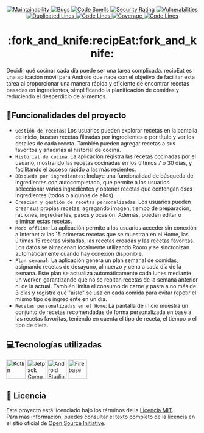 <p align="center">
  <a href="https://sonarcloud.io/dashboard?id=jimenaarnaiz_recipEat">
    <img src="https://sonarcloud.io/api/project_badges/measure?project=jimenaarnaiz_recipEat&metric=sqale_rating" alt="Maintainability"/>
    <img src="https://sonarcloud.io/api/project_badges/measure?project=jimenaarnaiz_recipEat&metric=bugs" alt="Bugs"/>
    <img src="https://sonarcloud.io/api/project_badges/measure?project=jimenaarnaiz_recipEat&metric=code_smells" alt="Code Smells"/>
    <img src="https://sonarcloud.io/api/project_badges/measure?project=jimenaarnaiz_recipEat&metric=security_rating" alt="Security Rating"/>
    <img src="https://sonarcloud.io/api/project_badges/measure?project=jimenaarnaiz_recipEat&metric=vulnerabilities" alt="Vulnerabilities"/>
    <img src="https://sonarcloud.io/api/project_badges/measure?project=jimenaarnaiz_recipEat&metric=duplicated_lines_density" alt="Duplicated Lines"/>
    <img src="https://sonarcloud.io/api/project_badges/measure?project=jimenaarnaiz_recipEat&metric=ncloc" alt="Code Lines"/>
    <img src="https://sonarcloud.io/api/project_badges/measure?project=jimenaarnaiz_recipEat&metric=coverage" alt="Coverage"/>
    <img src="https://sonarcloud.io/api/project_badges/measure?project=jimenaarnaiz_recipEat&metric=reliability_rating" alt="Code Lines"/>
  </a>
</p>

<h1 align="center"> :fork_and_knife:recipEat:fork_and_knife: </h1>
Decidir qué cocinar cada día puede ser una tarea complicada. recipEat es una aplicación móvil para Android que nace con el objetivo de facilitar esta tarea
al proporcionar una manera rápida y eficiente de encontrar recetas basadas
en ingredientes, simplificando la planificación de comidas y reduciendo el
desperdicio de alimentos.

## 🔨Funcionalidades del proyecto

- `Gestión de recetas`: Los usuarios pueden explorar recetas en la pantalla de inicio, buscan recetas filtradas por ingredientes o por título y ver los detalles de cada receta. También pueden agregar recetas a sus favoritos y añadirlas al historial de cocina.
- `Historial de cocina`: La aplicación registra las recetas cocinadas por el usuario, mostrando las recetas cocinadas en los últimos 7 o 30 días, y facilitando el acceso rápido a las más recientes.
- `Búsqueda por ingredientes`: Incluye una funcionalidad de búsqueda de ingredientes con autocompletado, que permite a los usuarios seleccionar varios ingredientes y obtener recetas que contengan esos ingredientes (todos o algunos de ellos).
- `Creación y gestión de recetas personalizadas`: Los usuarios pueden crear sus propias recetas, agregando imagen, tiempo de preparación, raciones, ingredientes, pasos y ocasión. Además, pueden editar o eliminar estas recetas.
- `Modo offline`: La aplicación permite a los usuarios acceder sin conexión a Internet a: las 15 primeras recetas que se muestran en el Home, las últimas 15 recetas visitadas, las recetas creadas y las recetas favoritas. Los datos se almacenan localmente utilizando Room y se sincronizan automáticamente cuando hay conexión disponible.
- `Plan semanal`: La aplicación genera un plan semanal de comidas, asignando recetas de desayuno, almuerzo y cena a cada día de la semana. Este plan se actualiza automáticamente cada lunes mediante un worker, garantizando que no se repitan recetas de la semana anterior ni de la actual. También limita el consumo de carne y pasta a no más de 3 días y registra qué "aisle" se usa en cada comida para evitar repetir el mismo tipo de ingrediente en un día.
- `Recetas personalizadas en el Home`: La pantalla de inicio muestra un conjunto de recetas recomendadas de forma personalizada en base a las recetas favoritas, teniendo en cuenta el tipo de receta, el tiempo o el tipo de dieta.
 
## 💻Tecnologías utilizadas
<p align="left">
  <img src="https://cdn.jsdelivr.net/gh/devicons/devicon/icons/kotlin/kotlin-original.svg" title="Kotlin" alt="Kotlin" height="50"/>
  <img src="https://cdn.jsdelivr.net/gh/devicons/devicon@latest/icons/jetpackcompose/jetpackcompose-original.svg" title="Jetpack Compose" alt="Jetpack Compose" height="50"/>
  <img src="https://developer.android.com/images/logos/android-studio.svg" title="Android Studio" alt="Android Studio" height="50"/>
  <img src="https://firebase.google.com/downloads/brand-guidelines/PNG/logo-vertical.png" title="Firebase" alt="Firebase" height="50"/>
</p>

## 📄 Licencia

Este proyecto está licenciado bajo los términos de la [Licencia MIT](./LICENSE).  
Para más información, puedes consultar el texto completo de la licencia en el sitio oficial de [Open Source Initiative](https://opensource.org/licenses/MIT).




